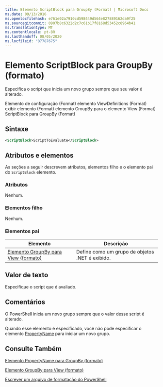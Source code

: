 ```yaml
---
title: Elemento ScriptBlock para GroupBy (Format) | Microsoft Docs
ms.date: 09/13/2016
ms.openlocfilehash: e761e02a7910cd598449d564e827889162da9f25
ms.sourcegitcommit: 0907b8c6322d2c7c61b17f8168d53452c8964b41
ms.translationtype: MT
ms.contentlocale: pt-BR
ms.lasthandoff: 08/05/2020
ms.locfileid: "87787675"
---
```

# <a name="scriptblock-element-for-groupby-format"></a>Elemento ScriptBlock para GroupBy (formato)

Especifica o script que inicia um novo grupo sempre que seu valor é alterado.

Elemento de configuração (Format) elemento ViewDefinitions (Format) exibir elemento (Format) elemento GroupBy para o elemento View (Format) ScriptBlock para GroupBy (Format)

## <a name="syntax"></a>Sintaxe

```xml
<ScriptBlock>ScriptToEvaluate</ScriptBlock>
```

## <a name="attributes-and-elements"></a>Atributos e elementos

As seções a seguir descrevem atributos, elementos filho e o elemento pai do `ScriptBlock` elemento.

### <a name="attributes"></a>Atributos

Nenhum.

### <a name="child-elements"></a>Elementos filho

Nenhum.

### <a name="parent-elements"></a>Elementos pai

|Elemento|Descrição|
|-------------|-----------------|
|[Elemento GroupBy para View (formato)](./groupby-element-for-view-format.md)|Define como um grupo de objetos .NET é exibido.|

## <a name="text-value"></a>Valor de texto

Especifique o script que é avaliado.

## <a name="remarks"></a>Comentários

O PowerShell inicia um novo grupo sempre que o valor desse script é alterado.

Quando esse elemento é especificado, você não pode especificar o elemento [PropertyName](propertyname-element-for-groupby-format.md) para iniciar um novo grupo.

## <a name="see-also"></a>Consulte Também

[Elemento PropertyName para GroupBy (formato)](propertyname-element-for-groupby-format.md)

[Elemento GroupBy para View (formato)](groupby-element-for-view-format.md)

[Escrever um arquivo de formatação do PowerShell](writing-a-powershell-formatting-file.md)
